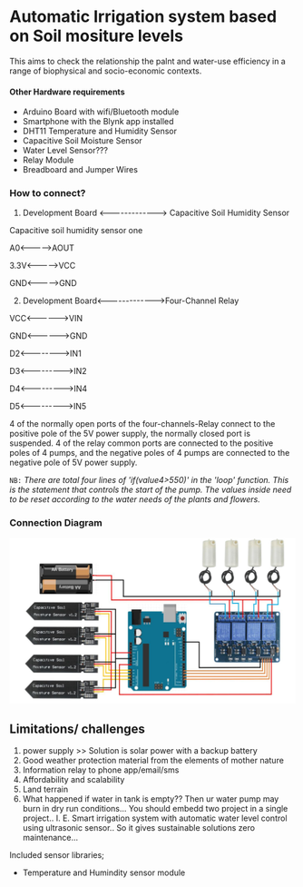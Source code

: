 
# Automatic Irrigation system based on Soil mositure levels
This aims to check the relationship the palnt and water-use efficiency in a range of biophysical and socio-economic contexts.

#### Other Hardware requirements
* Arduino Board with wifi/Bluetooth module
* Smartphone with the Blynk app installed
* DHT11 Temperature and Humidity Sensor
* Capacitive Soil Moisture Sensor
* Water Level Sensor???
* Relay Module
* Breadboard and Jumper Wires

### How to connect?
1. Development Board <-------------> Capacitive Soil Humidity Sensor

Capacitive soil humidity sensor one

A0<----->AOUT

3.3V<----->VCC

GND<----->GND

2. Development Board<------------->Four-Channel Relay

VCC<------>VIN

GND<------>GND

D2<-------->IN1

D3<--------->IN2

D4<--------->IN4

D5<--------->IN5

4 of the normally open ports of the four-channels-Relay connect to the positive pole
of the 5V power supply, the normally closed port is suspended. 4 of the relay common
ports are connected to the positive poles of 4 pumps, and the negative poles of 4
pumps are connected to the negative pole of 5V power supply.

`NB:`
*There are total four lines of 'if(value4>550)' in the 'loop' function. This
is the statement that controls the start of the pump. The values inside need
to be reset according to the water needs of the plants and flowers.*

### Connection Diagram

![Image](ConnectionDiagram.png "picha")

## Limitations/ challenges

1. power supply >> Solution is solar power with a backup battery
2. Good weather protection material from the elements of mother nature
3. Information relay to phone app/email/sms
4. Affordability and scalability
5. Land terrain
6. What happened if water in tank is empty?? Then ur water pump may burn in dry run conditions... You should embedd two project in a single project.. I. E. 
Smart irrigation system with automatic water level control using ultrasonic sensor.. So it gives sustainable solutions zero maintenance...

Included sensor libraries;

- Temperature and Humindity sensor module